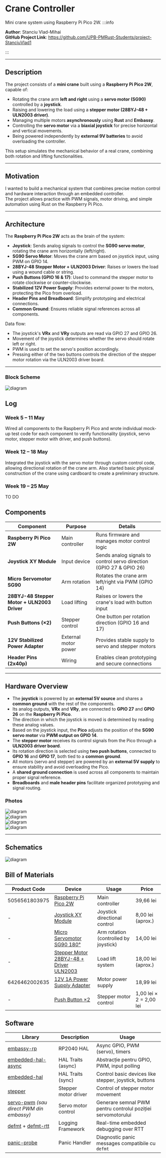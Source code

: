 # Crane Controller

Mini crane system using Raspberry Pi Pico 2W.
:::info


**Author**: Stanciu Vlad-Mihai \
**GitHub Project Link**: https://github.com/UPB-PMRust-Students/proiect-StanciuVlad1

:::

---

## Description

The project consists of a **mini crane** built using a **Raspberry Pi Pico 2W**, capable of:

- Rotating the crane arm **left and right** using a **servo motor (SG90)** controlled by a **joystick**.
- Raising and lowering the load using a **stepper motor (28BYJ-48 + ULN2003 driver)**.
- Managing multiple motors **asynchronously** using **Rust** and **Embassy**.
- Controlling the **servo motor** via a **biaxial joystick** for precise horizontal and vertical movements.
- Being powered independently by **external 9V batteries** to avoid overloading the controller.

This setup simulates the mechanical behavior of a real crane, combining both rotation and lifting functionalities.

---

## Motivation

I wanted to build a mechanical system that combines precise motion control and hardware interaction through an embedded controller.  
The project allows practice with PWM signals, motor driving, and simple automation using Rust on the Raspberry Pi Pico.

---

## Architecture

The **Raspberry Pi Pico 2W** acts as the brain of the system:

- **Joystick**: Sends analog signals to control the **SG90 servo motor**, rotating the crane arm horizontally (left/right).
- **SG90 Servo Motor**: Moves the crane arm based on joystick input, using PWM on GPIO 14.
- **28BYJ-48 Stepper Motor + ULN2003 Driver**: Raises or lowers the load using a wound cable or string.
- **Push Buttons (GPIO 16 & 17)**: Used to command the stepper motor to rotate clockwise or counter-clockwise.
- **Stabilized 12V Power Supply**: Provides external power to the motors, protecting the Pico from overload.
- **Header Pins and Breadboard**: Simplify prototyping and electrical connections.
- **Common Ground**: Ensures reliable signal references across all components.

Data flow:

- The joystick's **VRx** and **VRy** outputs are read via GPIO 27 and GPIO 26.
- Movement of the joystick determines whether the servo should rotate left or right.
- PWM is used to set the servo's position accordingly.
- Pressing either of the two buttons controls the direction of the stepper motor rotation via the ULN2003 driver board.

---

### Block Scheme

![diagram](./photos/crane_blockDiagram.webp)

## Log

### Week 5 – 11 May

Wired all components to the Raspberry Pi Pico and wrote individual mock-up test code for each component to verify functionality (joystick, servo motor, stepper motor with driver, and push buttons).

### Week 12 – 18 May

Integrated the joystick with the servo motor through custom control code, allowing directional rotation of the crane arm. Also started basic physical construction of the crane using cardboard to create a preliminary structure.


### Week 19 – 25 May

TO DO

## Components

| Component                                   | Purpose              | Details                                                       |
| ------------------------------------------- | -------------------- | ------------------------------------------------------------- |
| **Raspberry Pi Pico 2W**                    | Main controller      | Runs firmware and manages motor control logic                 |
| **Joystick XY Module**                      | Input device         | Sends analog signals to control servo direction (GPIO 27 & GPIO 26)               |
| **Micro Servomotor SG90**                   | Arm rotation         | Rotates the crane arm left/right via PWM (GPIO 14)            |
| **28BYJ-48 Stepper Motor + ULN2003 Driver** | Load lifting         | Raises or lowers the crane's load with button input           |
| **Push Buttons (×2)**                       | Stepper control      | One button per rotation direction (GPIO 16 and 17)            |
| **12V Stabilized Power Adapter**            | External motor power | Provides stable supply to servo and stepper motors            |
| **Header Pins (2x40p)**                     | Wiring               | Enables clean prototyping and secure connections              |


---

## Hardware Overview

- The **joystick** is powered by an **external 5V source** and shares a **common ground** with the rest of the components.
- Its analog outputs, **VRx** and **VRy**, are connected to **GPIO 27** and **GPIO 26** on the **Raspberry Pi Pico**.
- The direction in which the joystick is moved is determined by reading these analog values.
- Based on the joystick input, the **Pico** adjusts the position of the **SG90 servo motor** via **PWM output on GPIO 14**.
- The **stepper motor** receives its control signals from the Pico through a **ULN2003 driver board**.
- Its rotation direction is selected using **two push buttons**, connected to **GPIO 16** and **GPIO 17**, both tied to a **common ground**.
- All motors (servo and stepper) are powered by an **external 5V supply** to ensure stability and avoid overloading the Pico.
- A **shared ground connection** is used across all components to maintain proper signal reference.
- **Breadboards** and **male header pins** facilitate organized prototyping and signal routing.

### Photos

![diagram](./photos/joystick.webp)  
![diagram](./photos/picos.webp)  
![diagram](./photos/picos2.webp)  
![diagram](./photos/servoStepper.webp)

---

## Schematics

![diagram](./photos/schematic.webp)

## Bill of Materials

| Product Code     | Device                                                                                                                                                     | Usage                                 | Price                   |
| ---------------- | ---------------------------------------------------------------------------------------------------------------------------------------------------------- | ------------------------------------- | ----------------------- |
| 5056561803975    | [Raspberry Pi Pico 2W](https://www.optimusdigital.ro/ro/raspberry-pi-placi/13327-raspberry-pi-pico-2w.html)                                                | Main controller                       | 39,66 lei               |
| -                | [Joystick XY Module](https://www.ardumarket.ro/ro/product/modul-arduino-xy-joystick?gad_source=1&gad_campaignid=22143406947&gbraid=0AAAAA-sic2TXGO4ckq7TMNGct-V4kJetp&gclid=Cj0KCQjwiqbBBhCAARIsAJSfZkbmcdvbndtY8V4cN8bssjhwYeATPo96KHRt2tGn088sG_zf64IX6i4aAuGgEALw_wcB) | Joystick directional control          | 8,00 lei (aprox.)       |
| -                | [Micro Servomotor SG90 180°](https://www.ardumarket.ro/ro/product/sg90-rc-mini-servo-motor?search=servo+motor+sg90)                                        | Arm rotation (controlled by joystick) | 14,00 lei               |
| -                | [Stepper Motor 28BYJ-48 + Driver ULN2003](https://ardushop.ro/ro/electronica/656-stepper-motor-pas-cu-pas-5v-dc-28byj-48-cu-reductie-driver-6427854008176.html?gad_source=1&gad_campaignid=22058879462&gbraid=0AAAAADlKU-6Mwhj2CaAa-5jV0Ic3VkQvP&gclid=Cj0KCQjwiqbBBhCAARIsAJSfZkYgGtaoFkhDAPYvw6sTrXxd51G-U9_Q8K28k4bR8H2DWxqsIo7h6RcaAn2dEALw_wcB) | Load lift system                      | 18,00 lei (aprox.)      |
| 6426462002635    | [12V 1A Power Supply Adapter](https://www.optimusdigital.ro/ro/electronica-de-putere-alimentatoare-priza/2885-alimentator-stabilizat-12v-1000ma.html?search_query=Alimentator+Stabilizat+12+V+1000+mA&results=12) | Motor power supply                    | 18,99 lei               |
| -                | [Push Button ×2](https://ardushop.ro/ro/butoane--switch-uri/713-buton-mic-push-button-trough-hole-6427854009050.html)                                     | Stepper motor control                 | 1,00 lei × 2 = 2,00 lei |


## Software

| Library                                                                                           | Description          | Usage                                                        |
| ------------------------------------------------------------------------------------------------- | -------------------- | ------------------------------------------------------------ |
| [embassy-rp](https://github.com/embassy-rs/embassy)                                               | RP2040 HAL           | Async GPIO, PWM (servo), timers                              |
| [embedded-hal-async](https://github.com/rust-embedded/embedded-hal)                               | HAL Traits (async)   | Abstracție pentru GPIO, PWM, input polling                   |
| [embedded-hal](https://github.com/rust-embedded/embedded-hal)                                     | HAL Traits (sync)    | Control basic devices like stepper, joystick, buttons        |
| [stepper](https://crates.io/crates/stepper)                                                       | Stepper motor driver | Control of stepper motor movement                            |
| [servo-pwm](https://crates.io/crates/servo-pwm) _(sau direct PWM din embassy)_                    | Servo motor control  | Generare semnal PWM pentru controlul poziției servomotorului |
| [defmt](https://github.com/knurling-rs/defmt) + [defmt-rtt](https://github.com/knurling-rs/defmt) | Logging Framework    | Real-time embedded debugging over RTT                        |
| [panic-probe](https://github.com/knurling-rs/panic-probe)                                         | Panic Handler        | Diagnostic panic messages compatibile cu `defmt`             |

